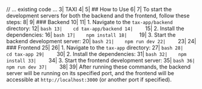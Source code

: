 // ... existing code ...
3| TAXI
4| 
5| ## How to Use
6| 
7| To start the development servers for both the backend and the frontend, follow these steps:
8| 
9| ### Backend
10| 
11| 1. Navigate to the `tax-app/backend` directory:
12|    ```bash
13|    cd tax-app/backend
14|    ```
15| 2. Install the dependencies:
16|    ```bash
17|    npm install
18|    ```
19| 3. Start the backend development server:
20|    ```bash
21|    npm run dev
22|    ```
23| 
24| ### Frontend
25| 
26| 1. Navigate to the `tax-app` directory:
27|    ```bash
28|    cd tax-app
29|    ```
30| 2. Install the dependencies:
31|    ```bash
32|    npm install
33|    ```
34| 3. Start the frontend development server:
35|    ```bash
36|    npm run dev
37|    ```
38| 
39| After running these commands, the backend server will be running on its specified port, and the frontend will be accessible at `http://localhost:3000` (or another port if specified).
